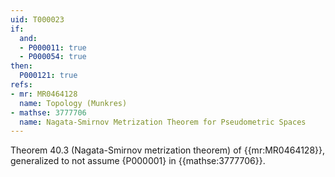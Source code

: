 ```yaml
---
uid: T000023
if:
  and:
  - P000011: true
  - P000054: true
then:
  P000121: true
refs:
- mr: MR0464128
  name: Topology (Munkres)
- mathse: 3777706
  name: Nagata-Smirnov Metrization Theorem for Pseudometric Spaces
---
```


Theorem 40.3 (Nagata-Smirnov metrization theorem) of {{mr:MR0464128}},
generalized to not assume {P000001} in {{mathse:3777706}}.

